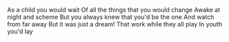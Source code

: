 As a child you would wait
Of all the things that you would change
Awake at night and scheme
But you always knew that you'd be the one
And watch from far away
But it was just a dream!
That work while they all play
In youth you'd lay


